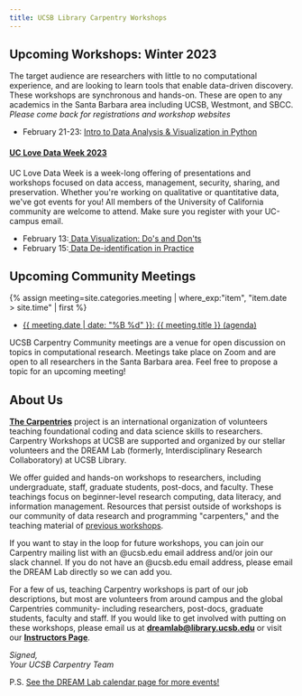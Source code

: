 ```yaml
---
title: UCSB Library Carpentry Workshops
---
```

## Upcoming Workshops: Winter 2023

The target audience are researchers with little to no computational experience, and are looking to learn tools that enable data-driven discovery. These workshops are synchronous and hands-on. These are open to any academics in the Santa Barbara area including UCSB, Westmont, and SBCC.
<br>
*Please come back for registrations and workshop websites*
<ul>

<li><tr><td>February 21-23: </td><td><a href="https://ucsbcarpentry.github.io/2023-02-21-python/"> Intro to Data Analysis & Visualization in Python</a></td></tr></li>
</ul>

<h4><a href="https://uc-love-data-week.github.io/">UC Love Data Week 2023</a></h4>

UC Love Data Week is a week-long offering of presentations and workshops focused on data access, management, security, sharing, 
and preservation. Whether you're working on qualitative or quantitative data, we've got events for you! All members of the
University of California community are welcome to attend. Make sure you register with your UC-campus email. 
<ul>
<li><td>February 13:</td><td><a href="https://www.eventbrite.com/e/love-data-week-data-visualization-dos-and-donts-tickets-479568701897"> Data Visualization: Do's and Don'ts</a></td></li>
<li><td>February 15:</td><td><a href="https://www.eventbrite.com/e/love-data-week-data-de-identification-in-practice-tickets-479576866317"> Data De-identification in Practice</a></td></li>
</ul>


## Upcoming Community Meetings

{% assign meeting=site.categories.meeting |  where_exp:"item", "item.date > site.time" | first %}
<ul>
<li><a href="{{meeting.url}}"> {{  meeting.date | date: "%B %d" }}: {{ meeting.title }} (agenda) </a></li>
</ul>

UCSB Carpentry Community meetings are a venue for open discussion on topics in computational research. Meetings take place on Zoom and are open to all researchers in the Santa Barbara area. Feel free to propose a topic for an upcoming meeting!

## About Us
**[The Carpentries](https://carpentries.org/)** project is an international organization of volunteers teaching foundational coding and data science skills to researchers. 
Carpentry Workshops at UCSB are supported and organized by our stellar volunteers and the DREAM Lab (formerly, Interdisciplinary Research Collaboratory) at UCSB Library.

We offer guided and hands-on workshops to researchers, including undergraduate, staff, graduate students, post-docs, and faculty. 
These teachings focus on beginner-level research computing, data literacy, and information management. 
Resources that persist outside of workshops is our community of data research and programming "carpenters," and the teaching material of [previous workshops](https://ucsbcarpentry.github.io/past-workshops).

If you want to stay in the loop for future workshops, you can join our Carpentry mailing list with an @ucsb.edu email address and/or join our slack channel. 
If you do not have an @ucsb.edu email address, please email the DREAM Lab directly so we can add you.

For a few of us, teaching Carpentry workshops is part of our job descriptions, but most are volunteers from around campus and the global Carpentries community- including researchers, post-docs, graduate students, faculty and staff. 
If you would like to get involved with putting on these workshops, please email us at **dreamlab@library.ucsb.edu** or visit our **[Instructors Page](https://ucsbcarpentry.github.io/community/instructors)**.

*Signed,*
<br>
*Your UCSB Carpentry Team*

P.S. [See the DREAM Lab calendar page for more events!](https://www.library.ucsb.edu/events-exhibitions?location=All&series=1218)

